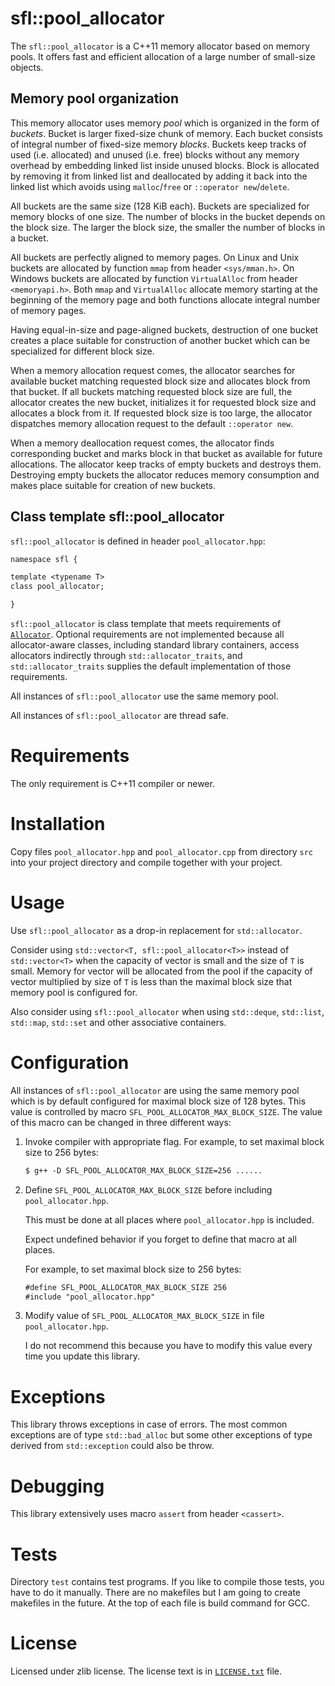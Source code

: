 # sfl::pool_allocator

The `sfl::pool_allocator` is a C++11 memory allocator based on memory pools.
It offers fast and efficient allocation of a large number of small-size objects.

## Memory pool organization

This memory allocator uses memory *pool* which is organized in the form of *buckets*.
Bucket is larger fixed-size chunk of memory.
Each bucket consists of integral number of fixed-size memory *blocks*.
Buckets keep tracks of used (i.e. allocated) and unused (i.e. free) blocks
without any memory overhead by embedding linked list inside unused blocks.
Block is allocated by removing it from linked list and deallocated by adding
it back into the linked list which avoids using `malloc`/`free` or `::operator new`/`delete`.

All buckets are the same size (128 KiB each).
Buckets are specialized for memory blocks of one size.
The number of blocks in the bucket depends on the block size.
The larger the block size, the smaller the number of blocks in a bucket.

All buckets are perfectly aligned to memory pages.
On Linux and Unix buckets are allocated by function `mmap` from header `<sys/mman.h>`.
On Windows buckets are allocated by function `VirtualAlloc` from header `<memoryapi.h>`.
Both `mmap` and `VirtualAlloc` allocate memory starting at the beginning of the
memory page and both functions allocate integral number of memory pages.

Having equal-in-size and page-aligned buckets, destruction of one bucket creates a
place suitable for construction of another bucket which can be specialized for
different block size.

When a memory allocation request comes, the allocator searches for available
bucket matching requested block size and allocates block from that bucket.
If all buckets matching requested block size are full, the allocator creates
the new bucket, initializes it for requested block size and allocates a block
from it.
If requested block size is too large, the allocator dispatches memory
allocation request to the default `::operator new`.

When a memory deallocation request comes, the allocator finds corresponding
bucket and marks block in that bucket as available for future allocations.
The allocator keep tracks of empty buckets and destroys them.
Destroying empty buckets the allocator reduces memory consumption and makes
place suitable for creation of new buckets.

## Class template sfl::pool_allocator

`sfl::pool_allocator` is defined in header `pool_allocator.hpp`:

```txt
namespace sfl {

template <typename T>
class pool_allocator;

}
```

`sfl::pool_allocator` is class template that meets requirements of
[`Allocator`](https://en.cppreference.com/w/cpp/named_req/Allocator).
Optional requirements are not implemented because all allocator-aware classes,
including standard library containers, access allocators indirectly through
`std::allocator_traits`, and `std::allocator_traits` supplies the default
implementation of those requirements.

All instances of `sfl::pool_allocator` use the same memory pool.

All instances of `sfl::pool_allocator` are thread safe.

# Requirements

The only requirement is C++11 compiler or newer.

# Installation

Copy files `pool_allocator.hpp` and `pool_allocator.cpp` from directory `src`
into your project directory and compile together with your project.

# Usage

Use `sfl::pool_allocator` as a drop-in replacement for `std::allocator`.

Consider using `std::vector<T, sfl::pool_allocator<T>>` instead of `std::vector<T>`
when the capacity of vector is small and the size of `T` is small.
Memory for vector will be allocated from the pool if the capacity of vector
multiplied by size of `T` is less than the maximal block size that
memory pool is configured for.

Also consider using `sfl::pool_allocator` when using `std::deque`, `std::list`,
`std::map`, `std::set` and other associative containers.

# Configuration

All instances of `sfl::pool_allocator` are using the same memory pool
which is by default configured for maximal block size of 128 bytes.
This value is controlled by macro `SFL_POOL_ALLOCATOR_MAX_BLOCK_SIZE`.
The value of this macro can be changed in three different ways:

1.  Invoke compiler with appropriate flag.
    For example, to set maximal block size to 256 bytes:

    ```txt
    $ g++ -D SFL_POOL_ALLOCATOR_MAX_BLOCK_SIZE=256 ......
    ```

2.  Define `SFL_POOL_ALLOCATOR_MAX_BLOCK_SIZE` before including `pool_allocator.hpp`.

    This must be done at all places where `pool_allocator.hpp` is included.

    Expect undefined behavior if you forget to define that macro at all places.

    For example, to set maximal block size to 256 bytes:

    ```txt
    #define SFL_POOL_ALLOCATOR_MAX_BLOCK_SIZE 256
    #include "pool_allocator.hpp"
    ```

3.  Modify value of `SFL_POOL_ALLOCATOR_MAX_BLOCK_SIZE` in file `pool_allocator.hpp`.

    I do not recommend this because you have to modify this value every time
    you update this library.

# Exceptions

This library throws exceptions in case of errors.
The most common exceptions are of type `std::bad_alloc` but some other
exceptions of type derived from `std::exception` could also be throw.

# Debugging

This library extensively uses macro `assert` from header `<cassert>`.

# Tests

Directory `test` contains test programs.
If you like to compile those tests, you have to do it manually.
There are no makefiles but I am going to create makefiles in the future.
At the top of each file is build command for GCC.

# License

Licensed under zlib license. The license text is in [`LICENSE.txt`](LICENSE.txt) file.
